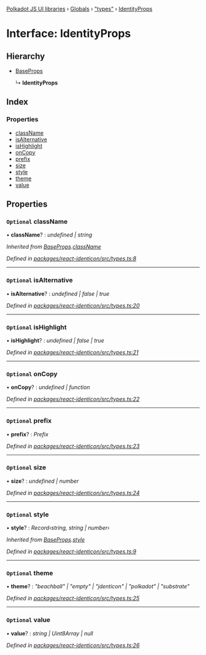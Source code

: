 [Polkadot JS UI libraries](../README.md) › [Globals](../globals.md) › ["types"](../modules/_types_.md) › [IdentityProps](_types_.identityprops.md)

# Interface: IdentityProps

## Hierarchy

* [BaseProps](_types_.baseprops.md)

  ↳ **IdentityProps**

## Index

### Properties

* [className](_types_.identityprops.md#optional-classname)
* [isAlternative](_types_.identityprops.md#optional-isalternative)
* [isHighlight](_types_.identityprops.md#optional-ishighlight)
* [onCopy](_types_.identityprops.md#optional-oncopy)
* [prefix](_types_.identityprops.md#optional-prefix)
* [size](_types_.identityprops.md#optional-size)
* [style](_types_.identityprops.md#optional-style)
* [theme](_types_.identityprops.md#optional-theme)
* [value](_types_.identityprops.md#optional-value)

## Properties

### `Optional` className

• **className**? : *undefined | string*

*Inherited from [BaseProps](_types_.baseprops.md).[className](_types_.baseprops.md#optional-classname)*

*Defined in [packages/react-identicon/src/types.ts:8](https://github.com/polkadot-js/ui/blob/990d4394a/packages/react-identicon/src/types.ts#L8)*

___

### `Optional` isAlternative

• **isAlternative**? : *undefined | false | true*

*Defined in [packages/react-identicon/src/types.ts:20](https://github.com/polkadot-js/ui/blob/990d4394a/packages/react-identicon/src/types.ts#L20)*

___

### `Optional` isHighlight

• **isHighlight**? : *undefined | false | true*

*Defined in [packages/react-identicon/src/types.ts:21](https://github.com/polkadot-js/ui/blob/990d4394a/packages/react-identicon/src/types.ts#L21)*

___

### `Optional` onCopy

• **onCopy**? : *undefined | function*

*Defined in [packages/react-identicon/src/types.ts:22](https://github.com/polkadot-js/ui/blob/990d4394a/packages/react-identicon/src/types.ts#L22)*

___

### `Optional` prefix

• **prefix**? : *Prefix*

*Defined in [packages/react-identicon/src/types.ts:23](https://github.com/polkadot-js/ui/blob/990d4394a/packages/react-identicon/src/types.ts#L23)*

___

### `Optional` size

• **size**? : *undefined | number*

*Defined in [packages/react-identicon/src/types.ts:24](https://github.com/polkadot-js/ui/blob/990d4394a/packages/react-identicon/src/types.ts#L24)*

___

### `Optional` style

• **style**? : *Record‹string, string | number›*

*Inherited from [BaseProps](_types_.baseprops.md).[style](_types_.baseprops.md#optional-style)*

*Defined in [packages/react-identicon/src/types.ts:9](https://github.com/polkadot-js/ui/blob/990d4394a/packages/react-identicon/src/types.ts#L9)*

___

### `Optional` theme

• **theme**? : *"beachball" | "empty" | "jdenticon" | "polkadot" | "substrate"*

*Defined in [packages/react-identicon/src/types.ts:25](https://github.com/polkadot-js/ui/blob/990d4394a/packages/react-identicon/src/types.ts#L25)*

___

### `Optional` value

• **value**? : *string | Uint8Array | null*

*Defined in [packages/react-identicon/src/types.ts:26](https://github.com/polkadot-js/ui/blob/990d4394a/packages/react-identicon/src/types.ts#L26)*
